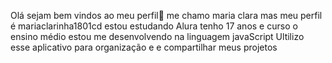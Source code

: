 Olá sejam bem vindos ao meu perfil💙
me chamo maria clara mas meu perfil é mariaclarinha1801cd
estou estudando Alura 
tenho 17 anos e curso o ensino médio
estou me desenvolvendo na linguagem javaScript
Ultilizo esse aplicativo para organização e e compartilhar meus projetos 
